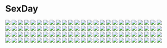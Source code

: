 # SexDay
![](https://konachan.com/image/00ffba8ec65046b85b8735bb80bd13e6/Konachan.com%20-%20306427%20animal%20aqua_eyes%20bed%20bird%20blonde_hair%20blush%20chinese_clothes%20chinese_dress%20kyod%2B%20long_hair%20original%20pantyhose%20phone%20signed.jpg)
![](https://konachan.com/image/7ffd335cd1e983554cd7766cde5b9432/Konachan.com%20-%20263803%202girls%20bow%20brown_hair%20fang%20green_eyes%20inuyama_mana%20neko_musume%20pointed_ears%20ponytail%20purple_hair%20short_hair%20takano_itsuki%20yellow_eyes.jpg)
![](https://konachan.com/image/ebe1dc0d29823f2cb2861d35bfbd600a/Konachan.com%20-%20302784%20blue_eyes%20blue_hair%20building%20city%20clouds%20flowers%20long_hair%20original%20reflection%20see_through%20silhouette%20sky%20sunset%20tttanggvl%20water.jpg)
![](https://konachan.com/jpeg/f55392ceb266b888b01725f2b9b5abe3/Konachan.com%20-%2070126%20animal_ears%20bakemonogatari%20catgirl%20close%20hanekawa_tsubasa%20monogatari_%28series%29%20vector%20white_hair.jpg)
![](https://konachan.com/image/dea1806986505d5aa35f3df1fed1b4ae/Konachan.com%20-%20224142%20brown_eyes%20building%20catgirl%20city%20clouds%20doggirl%20foxgirl%20glasses%20group%20long_hair%20original%20pantyhose%20red_eyes%20shirakaba%20shorts%20sky%20stockings%20tail%20tree.jpg)
![](https://konachan.com/image/25eda7c5cf40d000aee17a2a97169312/Konachan.com%20-%2040553%20glasses%20munyuu%20myoukouji_yachiyo%20naisho_no_yorimichi%20white.jpg)
![](https://konachan.com/jpeg/950b8947470b4eb512dda1fcd17fd5a8/Konachan.com%20-%20134680%20black_hair%20blush%20breasts%20brown_eyes%20censored%20cum%20cura%20game_cg%20himemiya%20japanese_clothes%20long_hair%20lose%20miko%20monobeno%20navel%20nipples%20ribbons%20sex.jpg)
![](https://konachan.com/image/8dce9d6d9d1c35ec94486edd102e3f63/Konachan.com%20-%20257045%20barefoot%20blush%20breasts%20censored%20dark_skin%20kiss%20long_hair%20nipples%20nironiro%20nude%20penis%20purple_eyes%20purple_hair%20pussy%20pussy_juice%20sex%20spread_legs%20tattoo.jpg)
![](https://konachan.com/image/05703474ffa71710ef6035c138f5cfd9/Konachan.com%20-%20195147%20cameltoe%20gym_uniform%20kakiage_hiroba%20tagme.jpg)
![](https://konachan.com/jpeg/b42e933ba21b4e595a4a948f426a4858/Konachan.com%20-%2037143%20cc%20code_geass%20green_hair%20yellow_eyes.jpg)
![](https://konachan.com/image/ec3ae10c2e8263369d1c3711ed309bc5/Konachan.com%20-%208601%20hiiragi_kagami%20hiiragi_tsukasa%20izumi_konata%20lucky_star.jpg)
![](https://konachan.com/jpeg/47812dcec5efa657cc2ca8e3c8bf204d/Konachan.com%20-%20265744%20animal_ears%20black_hair%20blue_eyes%20bow%20braids%20breasts%20bunny_ears%20bunnygirl%20cleavage%20collar%20long_hair%20nijisanji%20thighhighs%20tsukino_mito%20white%20wristwear.jpg)
![](https://konachan.com/image/bf2ab94ce34cd6af0625faf0a4e53350/Konachan.com%20-%2010740%20black_hair%20food%20fruit%20japanese_clothes%20purple_software%20watermelon.jpg)
![](https://konachan.com/image/238833a38229ff5489f9df89b0fd6a1b/Konachan.com%20-%20169925%20all_male%20amakura_%28islit%29%20breasts%20cape%20cleavage%20headphones%20long_hair%20male%20music%20namine_ritsu%20navel%20red_eyes%20red_hair%20trap%20utau.jpg)
![](https://konachan.com/image/bdde0543f1eadca7b7ccd2a0c9a1e099/Konachan.com%20-%20188221%20anthropomorphism%20bikini%20crossover%20flandre_scarlet%20group%20hakurei_reimu%20kamiya_tomoe%20kirisame_marisa%20naka_%28kancolle%29%20swimsuit%20thighhighs%20touhou.jpg)
![](https://konachan.com/jpeg/2776ab8e7da46a2666b3b72f3c8b8042/Konachan.com%20-%20250000%202girls%20blush%20brown_hair%20elbow_gloves%20gloves%20gray_hair%20green_eyes%20hanayome%20long_hair%20luo_tianyi%20twintails%20vocaloid%20vocaloid_china%20yuezheng_ling.jpg)
![](https://konachan.com/image/e8d777ad6b8a16b3fe289d9a839a2dec/Konachan.com%20-%20282751%20butterfly%20chococuco%20dress%20green_eyes%20long_hair%20original%20pink_hair%20ribbons%20staff.jpg)
![](https://konachan.com/image/e26c34b5c1a3b139c6dd97b7a74e711c/Konachan.com%20-%2049636%20akiyama_mio%20hirasawa_yui%20k-on%21%20kotobuki_tsumugi%20tainaka_ritsu.jpg)
![](https://konachan.com/image/ceab84df151d0af6aab7194c2e12ff57/Konachan.com%20-%2012401%20tagme.jpg)
![](https://konachan.com/image/5575f4d087fb37f4248bf990769441ad/Konachan.com%20-%2057200%20beach%20falcom%20pointed_ears%20ragna_valentine%20tagme%20zwei_ii.jpg)
![](https://konachan.com/jpeg/7793bd405334f2c73bc7d8a333aa5a2d/Konachan.com%20-%20140225%20aorio%20breasts%20censored%20cunnilingus%20fellatio%20game_cg%20mikimoto_sarasa%20moododan%20nipples%20penis%20sex%20short_hair.jpg)
![](https://konachan.com/jpeg/38136e391c65f1f1cd27e755c3db5f3c/Konachan.com%20-%20108872%20animal_ears%20bed%20blush%20cosplay%20dog_days%20drink%20elbow_gloves%20foxgirl%20gloves%20kisumi%20long_hair%20necklace%20red_eyes%20tail%20thighhighs%20weapon%20white_hair.jpg)
![](https://konachan.com/image/c024a0d717581910580a5df5da6deb5d/Konachan.com%20-%20211910%203d%20cul%20deino%20microphone%20ponytail%20red_eyes%20red_hair%20robot%20vocaloid.jpg)
![](https://konachan.com/image/de99b5558aee9153dd9688fa66a910b7/Konachan.com%20-%208634%20saikano.jpg)
![](https://konachan.com/jpeg/863bbc63a3e7fcfe48eee78643877143/Konachan.com%20-%20176701%20aircraft%20blue_eyes%20brown_hair%20clouds%20dress%20flowers%20long_hair%20original%20shimashima%20summer.jpg)
![](https://konachan.com/image/083450ba81524d17bbf6e15b8744da7e/Konachan.com%20-%2081068%20blonde_hair%20blue_eyes%20boots%20cozy%20original%20thighhighs.jpg)
![](https://konachan.com/image/8e8b1225b574925ccec0090e713f2508/Konachan.com%20-%20225006%20all_male%20blonde_hair%20dio_brando%20jojo_no_kimyou_na_bouken%20kiss%20male%20scar%20short_hair%20skull%20tagme_%28artist%29%20wristwear.jpg)
![](https://konachan.com/jpeg/31076c30bdf1cd6befd0133c4dd5206e/Konachan.com%20-%20294053%20blindfold%20blush%20bondage%20bow%20bra%20breasts%20cameltoe%20chain%20cropped%20long_hair%20navel%20nipples%20panties%20red_hair%20ribbons%20shackles%20signed%20underwear%20wsman.jpg)
![](https://konachan.com/image/dadcd07f10653f86b2b98a1ce7f3244f/Konachan.com%20-%2019991%20itou_noiji%20rainbow.jpg)
![](https://konachan.com/image/d0ce42fbec0c16fb0ac5a388bfdbb088/Konachan.com%20-%2044103%20animal_ears%20catgirl%20etogami_kazuya%20kaenbyou_rin%20panties%20touhou%20underwear.jpg)
![](https://konachan.com/jpeg/949c4a46b30f0ccbdc6e32b290ecace6/Konachan.com%20-%20271842%20black_hair%20brown_eyes%20building%20dark%20kneehighs%20night%20original%20sakeharasu%20scenic%20school_uniform%20short_hair%20skirt.jpg)
![](https://konachan.com/image/0144c3136516c9c610f2f71fdfaf1fc0/Konachan.com%20-%20232670%20blue_eyes%20blue_hair%20blush%20bow%20brown_hair%20cirno%20clouds%20dress%20fairy%20forest%20group%20hat%20long_hair%20neme%20red_eyes%20ribbons%20short_hair%20sky%20touhou%20tree%20wings.jpg)
![](https://konachan.com/image/481fcb23aa900bc967a8cb0ad752644d/Konachan.com%20-%2025318%20eureka%20eureka_seven.jpeg)
![](https://konachan.com/image/035fb6edf8c01899c1caaeff00010831/Konachan.com%20-%2095469%20dress%20green_eyes%20green_hair%20hatsune_miku%20long_hair%20twintails%20vocaloid.jpg)
![](https://konachan.com/image/eff94cc818d75392f8c77649d87e2e65/Konachan.com%20-%2054656%20akiyama_mio%20k-on%21.jpg)
![](https://konachan.com/jpeg/f1552caf60443914daf33ddacaf07950/Konachan.com%20-%20194334%20apron%20blonde_hair%20blue_eyes%20blush%20breast_hold%20long_hair%20naked_apron%20nipples%20original%20panties%20panty_pull%20pussy%20thighhighs%20underwear%20vibrator.jpg)
![](https://konachan.com/image/43bc3cd1d30f2e3e0f551acdb1c4c04a/Konachan.com%20-%20289577%20aliasing%20apron%20ayame_%283103942%29%20blush%20clouds%20gray_hair%20headdress%20long_hair%20maid%20original%20purple_eyes%20reflection%20water.jpg)
![](https://konachan.com/image/3419be4c948b602466afafadd5ce1a05/Konachan.com%20-%20108895%20jpeg_artifacts%20kanou_karen%20school_uniform%20uhou_renka.jpg)
![](https://konachan.com/jpeg/4c18219fb03756d07b61c75d10d5ae0b/Konachan.com%20-%20233490%20aoandon%20blue_eyes%20breasts%20cleavage%20long_hair%20no_bra%20onmyouji%20rokiru_%28yukiyoooooo%29%20white_hair.jpg)
![](https://konachan.com/image/917acbe7c9c043d8863191b69bfcb730/Konachan.com%20-%20260865%20anus%20aqua_%28konosuba%29%20aqua_eyes%20aqua_hair%20blush%20breasts%20censored%20fingering%20long_hair%20nipples%20ponytail%20pussy%20thighhighs%20watermark%20zen_o.jpg)
![](https://konachan.com/image/3d0ad730c387317596b27f05e43dddd1/Konachan.com%20-%20296589%20black_eyes%20breasts%20cat_smile%20cleavage%20gloves%20lambda%20long_hair%20ninja%20original%20red_eyes%20ribbons%20scarf%20see_through%20sideboob%20spread_legs%20thighhighs.jpg)
![](https://konachan.com/image/41c7186060f6d0d51ef7e7a1cfba1f13/Konachan.com%20-%2049279%20animal_ears%20japanese_clothes%20kisuke%20kongiku%20momohime%20oboro_muramasa%20sword%20weapon%20wool%20yuzuruha.jpg)
![](https://konachan.com/image/e5fc267ad72274fee36278575710c6a3/Konachan.com%20-%20203483%20bikini%20gray_hair%20group%20honda_mio%20idolmaster%20kumakou%20loli%20long_hair%20male%20ponytail%20short_hair%20suit%20summer%20swim_ring%20swimsuit%20tada_riina%20twintails.jpg)
![](https://konachan.com/image/4a4f572dda43f8f9bdebb960821af8bc/Konachan.com%20-%20142618%20gary_%28ib%29%20ib_%28ib%29%20mary_%28ib%29%20tagme%20tagme_%28artist%29.jpg)
![](https://konachan.com/image/e040d746997842e594b016ae852df9e5/Konachan.com%20-%2023054%20ai_yori_aoshi%20sakuraba_aoi%20vector.jpg)
![](https://konachan.com/jpeg/33761b467f6c801f681e27e14c91d318/Konachan.com%20-%20271988%202girls%20bath%20bathtub%20brown_hair%20bunny_ears%20bunnygirl%20cat_smile%20close%20clouds%20dark%20headband%20moon%20night%20shirosato%20short_hair%20sky%20touhou%20towel%20water.jpg)
![](https://konachan.com/jpeg/afbcbcae2a804658a0da62e1342b897e/Konachan.com%20-%20117547%20blush%20breast_grab%20breasts%20brown_hair%20game_cg%20kotoharu_kanon%20lunaris_filia%20mikagami_mamizu%20nipples%20whirlpool.jpg)
![](https://konachan.com/image/e7f7a99a27a4c148a795de185f48474e/Konachan.com%20-%207604%20jinki_extend%20kawamoto_satsuki%20kousaka_minami%20shiba%20tsuzaki_shizuka.jpg)
![](https://konachan.com/image/674e75a3a6e6ae13f0b7b9ac13307822/Konachan.com%20-%20257875%20aqua_eyes%20blonde_hair%20bow%20butterfly%20dress%20fate_grand_order%20fate_%28series%29%20goth-loli%20hat%20loli%20lolita_fashion%20long_hair%20teddy_bear%20yaku_%28ziroken%29.jpg)
![](https://konachan.com/jpeg/ea48429e76eecaa3f27a4da8fcafd9a7/Konachan.com%20-%20130371%20bicolored_eyes%20blush%20bow%20gloves%20leaves%20loli%20long_hair%20nipples%20petals%20pink_hair%20tinkle.jpg)
![](https://konachan.com/image/a36725760f84c0d49839961974d956d6/Konachan.com%20-%20109482%20blue_hair%20erect_nipples%20eyepatch%20flowers%20green_eyes%20long_hair%20nakaba_reimei%20panties%20sword%20thighhighs%20underwear%20uniform%20weapon%20white.jpg)
![](https://konachan.com/jpeg/a56aae3e11635a364633093eb1009410/Konachan.com%20-%20229954%20animal_ears%20blue_hair%20book%20cape%20deel_%28rkeg%29%20dress%20gloves%20halloween%20original%20short_hair%20tail%20tears%20witch.jpg)
![](https://konachan.com/jpeg/545d88e4679cd625994c798543d74c73/Konachan.com%20-%20196706%20ayase_eri%20blonde_hair%20blue_eyes%20blue_hair%20blush%20breasts%20cum%20fellatio%20gray%20harem%20navel%20nipples%20nude%20nyanchu%20penis%20red_hair%20sonoda_umi%20uncensored%20wink.jpg)
![](https://konachan.com/image/1e47ce9ca9736008210eed36d102e4a5/Konachan.com%20-%2015173%20ryuna%20shining_tears%20taka_tony%20xion.jpg)
![](https://konachan.com/image/031b00c6643d9578fcf763c9926b77c0/Konachan.com%20-%20204823%20blue_eyes%20citron%20clouds%20dedenne%20glasses%20gloves%20group%20hat%20loli%20long_hair%20male%20pikachu%20pokemon%20r-sraven%20short_hair%20shorts%20signed%20skirt%20sky%20thighhighs.jpg)
![](https://konachan.com/jpeg/1fc5ad8550bd3df29a7636c2690f11df/Konachan.com%20-%20239365%20bikini_top%20blush%20gochuumon_wa_usagi_desu_ka%3F%20hoto_mocha%20karutamo%20long_hair%20nopan%20purple_eyes%20red_hair%20white.jpg)
![](https://konachan.com/image/75f886e95127041b3ae62a3132dcd851/Konachan.com%20-%20223491%20artoria_pendragon_%28all%29%20fate_grand_order%20fate_%28series%29%20fate_stay_night%20fate_unlimited_codes%20saber%20saber_lily%20shiime.jpg)
![](https://konachan.com/jpeg/2695c6a87e955473a1af95a5d83dc8cb/Konachan.com%20-%20232169%20bell%20blonde_hair%20blush%20bow%20christmas%20elbow_gloves%20fate_grand_order%20fate_%28series%29%20gloves%20headdress%20long_hair%20thighhighs%20weapon%20yellow_eyes.jpg)
![](https://konachan.com/image/219f4ca567f2b50ded99ee6e7d305972/Konachan.com%20-%20168451%20black_hair%20blue_eyes%20blush%20bow%20censored%20cum%20ganaha_hibiki%20idolmaster%20kaiga%20long_hair%20penis%20ponytail%20pubic_hair%20pussy%20sex%20spread_legs.jpg)
![](https://konachan.com/image/0af2db6877ddfcb3a230bf3bb64824d7/Konachan.com%20-%20187925%20black_hair%20blush%20bondage%20fumi11gou%20gag%20headphones%20original%20panties%20pantyhose%20school_uniform%20underwear%20vibrator.jpg)
![](https://konachan.com/image/643d8de3bfa81276959b3fd2bb0cc4bf/Konachan.com%20-%20106627%20bakemonogatari%20monogatari_%28series%29%20paseri%20school_uniform%20senjougahara_hitagi%20thighhighs%20white.jpg)
![](https://konachan.com/jpeg/239fbacb943a12838ffd07b7401d25fb/Konachan.com%20-%20203218%20bath%20blush%20breasts%20brown_hair%20bunny%20cropped%20hanasaki_nonoka%20hontani_kanae%20long_hair%20nipples%20nude%20orange_eyes%20saga_planets%20scan%20wet.jpg)
![](https://konachan.com/image/a4f1ad4d887db623912a28decb30e329/Konachan.com%20-%2014703%20neon_genesis_evangelion%20white.jpg)
![](https://konachan.com/jpeg/a059408d7c24bf38956e5ed9b955d264/Konachan.com%20-%2036330%20ef%20ef_a_fairy_tale_of_the_two%20game_cg%20hayama_mizuki%20nanao_naru.jpg)
![](https://konachan.com/jpeg/da1d7442b910d1da991c914f4a5dacca/Konachan.com%20-%20155208%202girls%20ass%20cafe_sourire%20cameltoe%20chinese_clothes%20chinese_dress%20cuffs_%28studio%29%20green_eyes%20natsume_eri%20pantyhose%20pink_hair%20valentine%20wristwear.jpg)
![](https://konachan.com/image/e357f1a44edf3ef82ba996bebaaeb353/Konachan.com%20-%20182601%20all_male%20barefoot%20blonde_hair%20blue_eyes%20book%20building%20city%20drink%20flowers%20food%20hekicha%20kagamine_len%20male%20paper%20short_hair%20shorts%20umbrella%20vocaloid.jpg)
![](https://konachan.com/image/3f73c69df91126dd11fa1382b4800da9/Konachan.com%20-%2028732%20himemiya_anthy%20revolutionary_girl_utena%20shoujo_kakumei_utena%20tenjou_utena.jpg)
![](https://konachan.com/image/95c6e770ea2faea8cc4c6dd2635ce1ef/Konachan.com%20-%2096277%20beck.jpg)
![](https://konachan.com/image/53807bbef08d06ff39bbe7d42f5ed1f5/Konachan.com%20-%20204633%20green_hair%20nier%20nier%3A_automata%20polychromatic%20rain%20sword%20thighhighs%20water%20weapon%20wlop%20yorha_unit_no._2_type_b.jpg)
![](https://konachan.com/image/219f4ca567f2b50ded99ee6e7d305972/Konachan.com%20-%20168451%20black_hair%20blue_eyes%20blush%20bow%20censored%20cum%20ganaha_hibiki%20idolmaster%20kaiga%20long_hair%20penis%20ponytail%20pubic_hair%20pussy%20sex%20spread_legs.jpg)
![](https://konachan.com/image/dd57cecd01c68aa8e7840af18dfb7cec/Konachan.com%20-%20187095%20blue_eyes%20blue_hair%20clouds%20dress%20gokou_ruri%20h.i.t_%2859-18-45%29%20ore_no_imouto_ga_konna_ni_kawaii_wake_ga_nai%20see_through%20sky%20swimsuit.jpg)
![](https://konachan.com/jpeg/247b3de1e4fe38ab279022c239de3cc4/Konachan.com%20-%20238040%20annin_doufu%20breasts%20brown_eyes%20cleavage%20gray_hair%20idolmaster%20idolmaster_cinderella_girls%20long_hair%20petals%20takamine_noa.jpg)
![](https://konachan.com/image/33eac887a91e6197e8f0a37a7bb65487/Konachan.com%20-%2091268%20aozaki_touko%20asagami_fujino%20flowers%20kara_no_kyoukai%20kokutou_azaka%20ouji_misaya%20ryougi_shiki%20wink.jpg)
![](https://konachan.com/image/396665048067341e71697f29720175fd/Konachan.com%20-%20153060%20aqua_hair%20hatsune_miku%20long_hair%20merontomari%20twintails%20vocaloid.jpg)
![](https://konachan.com/jpeg/2b2921e9e88e9689899066aeed0009f2/Konachan.com%20-%20119817%20akaikitsune%20boots%20hat%20letty_whiterock%20purple_eyes%20purple_hair%20shorts%20snow%20touhou.jpg)
![](https://konachan.com/jpeg/f3315047c87c925d44f622df8acd7eb7/Konachan.com%20-%20170980%20blue_hair%20blush%20cube%20fang%20gray_hair%20group%20kurano_ema%20kurano_yae%20long_hair%20pantyhose%20ponytail%20red_eyes%20shorts%20skirt%20socks%20stairs%20tie%20tree%20twintails.jpg)
![](https://konachan.com/jpeg/08f315494fcb7e791dc81f4db233f5d9/Konachan.com%20-%20262421%202girls%20bed%20black_hair%20blonde_hair%20blue_eyes%20blush%20bow%20cunnilingus%20game_cg%20kawamura_reo%20long_hair%20peko%20pussy%20short_hair%20spread_legs%20uncensored%20yuri.jpg)
![](https://konachan.com/image/dd75f6b085cb907d0bbc7d256e0b7a4b/Konachan.com%20-%20166623%20ass%20bed%20black_hair%20breasts%20cleavage%20erect_nipples%20garter_belt%20long_hair%20pink_eyes%20ribbons%20tagme_%28artist%29%20thighhighs.jpg)
![](https://konachan.com/image/c10c0bf6b03a3e0d28ef5ec557248aa3/Konachan.com%20-%206639%20animal%20bird%20blonde_hair%20brown_eyes%20harada_takehito%20navel%20scan%20shade%20short_hair%20water.jpg)
![](https://konachan.com/image/1651258b94e83eacc353feb505987b33/Konachan.com%20-%2054639%20bakemonogatari%20close%20hachikuji_mayoi%20loli%20monogatari_%28series%29.jpg)
![](https://konachan.com/image/e2fe3ad0c53b907c32cc3d11550d1122/Konachan.com%20-%20143157%20blue_eyes%20blue_hair%20blush%20hatsune_miku%20long_hair%20ranka224%20skirt%20thighhighs%20tie%20twintails%20vocaloid%20zettai_ryouiki.jpg)
![](https://konachan.com/jpeg/25ee6429d4164874851c9c68a499e9cf/Konachan.com%20-%20206661%20blush%20dress%20flowers%20kasako_%28kasu%29%20komeshiro_kasu%20leaves%20long_hair%20original%20red_eyes%20summer_dress%20water%20white_hair%20wristwear.jpg)
![](https://konachan.com/image/45f25035cc86de97677027f9afd39a4f/Konachan.com%20-%20129255%20andou_chikanori%20black_hair%20boots%20ganaha_hibiki%20idolmaster%20yellow_eyes.jpg)
![](https://konachan.com/image/93ecbf50a96483afd8b381d042801e1b/Konachan.com%20-%2020592%20count_of_monte_cristo%20gankutsuou%20haydee.jpg)
![](https://konachan.com/image/bf408827e48fb5e0269e6cae776c2e69/Konachan.com%20-%20258780%202girls%20animal_ears%20aqua_eyes%20blonde_hair%20cherry_blossoms%20flowers%20foxgirl%20kimono%20long_hair%20purple_hair%20red_eyes%20tail%20umbrella%20wink%20yoko_%28yang-tzu%29.jpg)
![](https://konachan.com/image/8b2a8f1069f824cc63038532986f8d8f/Konachan.com%20-%20223317%20haikei%20ram_%28re%3Azero%29%20rem_%28re%3Azero%29%20re%3Azero_kara_hajimeru_isekai_seikatsu%20twins.jpg)
![](https://konachan.com/jpeg/32d960cf5e97b524b463101da1b934a3/Konachan.com%20-%20281500%20animal_ears%20brown_hair%20cat_smile%20clouds%20group%20kemurikusa%20loli%20long_hair%20male%20pantyhose%20red_eyes%20red_hair%20short_hair%20signed%20sky%20twintails%20umiroku.jpg)
![](https://konachan.com/jpeg/3c8d8135276ed0670f51f9b8c343b2cd/Konachan.com%20-%20240374%20animal_ears%20anthropomorphism%20bow_%28artist%29%20catgirl%20close%20kemono_friends%20leotard%20pussy%20serval%20sketch%20skintight%20tail%20thighhighs.jpg)
![](https://konachan.com/jpeg/84e438ed2113d49cad60d98931446059/Konachan.com%20-%20295142%20black_eyes%20black_hair%20food%20original%20paper%20sero3eta%20short_hair%20shorts.jpg)
![](https://konachan.com/jpeg/27a6f6189811c9b442c7d642f72bb1cf/Konachan.com%20-%20187080%20ayase_hazuki%20black_hair%20blush%20breasts%20censored%20game_cg%20kamidere%20long_hair%20nipples%20ooguro_miho%20penis%20purple_eyes%20sex.jpg)
![](https://konachan.com/image/89f6cacf414b8164896f2e99c9e59da4/Konachan.com%20-%20107395%20bath%20blonde_hair%20blush%20breasts%20brown_hair%20censored%20game_cg%20gray_hair%20green_hair%20group%20nipples%20nude%20pussy%20red_eyes%20red_hair%20tel-o%20towel%20water.jpg)
![](https://konachan.com/jpeg/b5f4a7323f4531f342857cb36d139807/Konachan.com%20-%20187137%20black_hair%20blush%20breasts%20chiri_%28atlanta%29%20green_eyes%20nipples%20no_bra%20panties%20pussy%20third-party_edit%20uncensored%20underwear%20white.jpg)
![](https://konachan.com/image/542e12c6a7c6ecce3493e525fab5ff37/Konachan.com%20-%2036141%20breasts%20final_fantasy%20hebameki%20nipples%20tifa_lockhart.jpg)
![](https://konachan.com/image/a4871d3688594f070cd41d23833d8295/Konachan.com%20-%20127361%20black_hair%20inu_x_boku_ss%20long_hair%20purple_eyes%20school_uniform%20shirakiin_ririchiyo%20thighhighs.jpg)
![](https://konachan.com/image/1e7b3887e02824008b659100c30d8de8/Konachan.com%20-%20142659%20kagerou_project%20kozakura_mary%20seto_kousuke%20tagme%20tokiwa-hazy.jpg)
![](https://konachan.com/jpeg/7cf52c27a53d9468626b09f73c4b24e7/Konachan.com%20-%20263520%20anthropomorphism%20anus%20ass%20blue_eyes%20breasts%20censored%20cum%20garter_belt%20glasses%20gray_hair%20nipples%20nironiro%20pussy%20short_hair%20stockings%20thighhighs.jpg)
![](https://konachan.com/image/51b7104030ac7b098c716fae101c3b61/Konachan.com%20-%2029617%20carnelian%20kao_no_nai_tsuki%20tagme.jpg)
![](https://konachan.com/image/c50517f1340997ef707b1113100bc3be/Konachan.com%20-%20240381%20animal%20bacius%20barefoot%20black_hair%20dress%20group%20horns%20long_hair%20original%20skull%20sword%20water%20waterfall%20weapon.jpg)
![](https://konachan.com/image/e456ae1e9fe26c5914a00570cf1cd2ca/Konachan.com%20-%20177120%20breasts%20cleavage%20demon%20green_hair%20long_hair%20navel%20original%20peroperoairu%20pointed_ears%20red_eyes%20scythe%20succubus%20tail%20thighhighs%20weapon%20white%20wings.jpg)
![](https://konachan.com/image/140fe4b5c1b7389975ecc9977e129360/Konachan.com%20-%2085530%20macross%20macross_frontier%20sheryl_nome.jpg)
